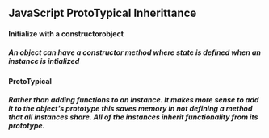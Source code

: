 ##  JavaScript ProtoTypical Inherittance

####  Initialize with a constructorobject
##### An object can have a constructor method where state is defined when an instance is intialized

####  ProtoTypical

#####  Rather than adding functions to an instance.  It makes more sense to add it to the object's prototype this saves memory in not defining a method that all instances share.  All of the instances inherit functionality from its prototype.
